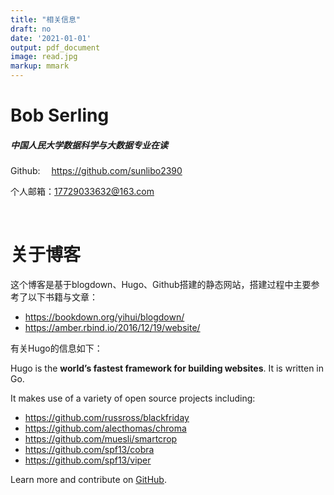```yaml
---
title: "相关信息"
draft: no
date: '2021-01-01'
output: pdf_document
image: read.jpg
markup: mmark
---
```


# Bob Serling
##### 中国人民大学数据科学与大数据专业在读

Github:&emsp; https://github.com/sunlibo2390  

个人邮箱：17729033632@163.com  

</br>

  
# 关于博客

这个博客是基于blogdown、Hugo、Github搭建的静态网站，搭建过程中主要参考了以下书籍与文章：

* https://bookdown.org/yihui/blogdown/
* https://amber.rbind.io/2016/12/19/website/

有关Hugo的信息如下：

Hugo is the **world’s fastest framework for building websites**. It is written in Go.

It makes use of a variety of open source projects including:

* https://github.com/russross/blackfriday
* https://github.com/alecthomas/chroma
* https://github.com/muesli/smartcrop
* https://github.com/spf13/cobra
* https://github.com/spf13/viper

Learn more and contribute on [GitHub](https://github.com/gohugoio).


